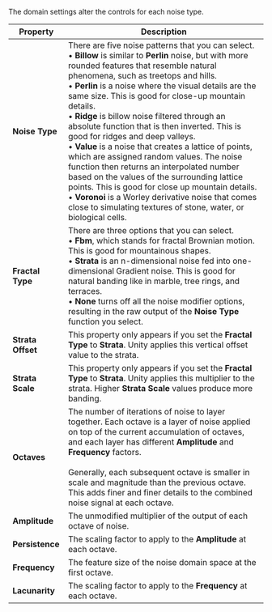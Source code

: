 The domain settings alter the controls for each noise type.

| **Property**      | **Description**                                              |
| ----------------- | ------------------------------------------------------------ |
| **Noise Type**    | There are five noise patterns that you can select.<br/>&#8226; **Billow** is similar to **Perlin** noise, but with more rounded features that resemble natural phenomena, such as treetops and hills.<br/>&#8226; **Perlin** is a noise where the visual details are the same size. This is good for close-up mountain details.<br/>&#8226; **Ridge** is billow noise filtered through an absolute function that is then inverted. This is good for ridges and deep valleys. <br/>&#8226; **Value** is a noise that creates a lattice of points, which are assigned random values. The noise function then returns an interpolated number based on the values of the surrounding lattice points. This is good for close up mountain details.<br/>&#8226; **Voronoi** is a Worley derivative noise that comes close to simulating textures of stone, water, or biological cells. |
| **Fractal Type**  | There are three options that you can select.<br/>&#8226; **Fbm**, which stands for fractal Brownian motion. This is good for mountainous shapes.<br/>&#8226; **Strata** is an n-dimensional noise fed into one-dimensional Gradient noise. This is good for natural banding like in marble, tree rings, and terraces.<br/>&#8226; **None** turns off all the noise modifier options, resulting in the raw output of the **Noise Type** function you select. |
| **Strata Offset** | This property only appears if you set the **Fractal Type** to **Strata**. Unity applies this vertical offset value to the strata. |
| **Strata Scale**  | This property only appears if you set the **Fractal Type** to **Strata**. Unity applies this multiplier to the strata. Higher **Strata Scale** values produce more banding. |
| **Octaves**       | The number of iterations of noise to layer together. Each octave is a layer of noise applied on top of the current accumulation of octaves, and each layer has different **Amplitude** and **Frequency** factors.<br/><br/>Generally, each subsequent octave is smaller in scale and magnitude than the previous octave. This adds finer and finer details to the combined noise signal at each octave. |
| **Amplitude**     | The unmodified multiplier of the output of each octave of noise. |
| **Persistence**   | The scaling factor to apply to the **Amplitude** at each octave. |
| **Frequency**     | The feature size of the noise domain space at the first octave. |
| **Lacunarity**    | The scaling factor to apply to the **Frequency** at each octave. |